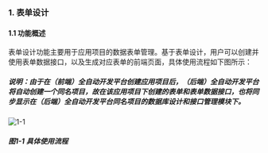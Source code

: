 ### 1. 表单设计

#### 1.1 功能概述

表单设计功能主要用于应用项目的数据表单管理。基于表单设计，用户可以创建并使用表单数据接口，以及生成对应表单的前端页面，具体使用流程如下图所示：

##### 说明：由于在（前端）全自动开发平台创建应用项目后，（后端）全自动开发平台将自动创建一个同名项目，故在该应用项目下创建的表单和表单数据接口，也将同步显示在（后端）全自动开发平台同名项目的数据库设计和接口管理模块下。

![1-1](https://www.feisuanyz.com/fspage/czzn/tablesj/tablesj_0_1.png)

##### 图1-1 具体使用流程
